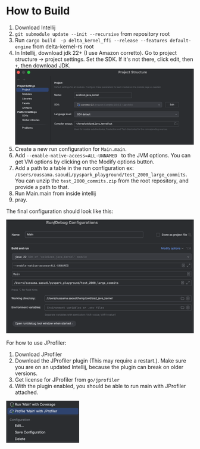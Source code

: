 # How to Build
1) Download Intellij
2) `git submodule update --init --recursive` from repository root
3) Run `cargo build  -p delta_kernel_ffi --release --features default-engine` from delta-kernel-rs root
3) In Intellij, download jdk 22+ (I use Amazon corretto). Go to project structure -> project settings. Set the SDK. If it's not there, click edit, then `+`, then download JDK.
![img_2.png](img_2.png)
4) Create a new run configuration  for `Main.main`.
5) Add `--enable-native-access=ALL-UNNAMED ` to the JVM options. You can get VM options by clicking on the Modify options button.
6) Add a path to a table in the run configuration ex: `/Users/oussama.saoudi/pyspark_playground/test_2000_large_commits`. You can unzip the `test_2000_commits.zip` from the root repository, and provide a path to that.
7) Run Main.main from inside intellij
8) pray.


The final configuration should look like this: 

![img.png](img.png)


For how to use JProfiler:
1) Download JProfiler
2) Download the JProfiler plugin (This may require a restart.). Make sure you are on an updated Intellij, because the plugin can break on older versions.
3) Get license for JProfiler from `go/jprofiler`
4) With the plugin enabled, you should be able to run main with JProfiler attached.

![img_1.png](img_1.png)

